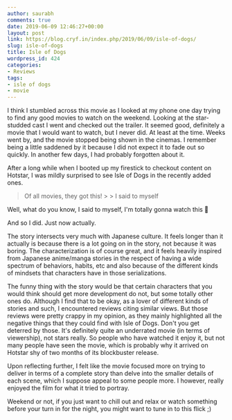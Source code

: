 ```yaml
---
author: saurabh
comments: true
date: 2019-06-09 12:46:27+00:00
layout: post
link: https://blog.cryf.in/index.php/2019/06/09/isle-of-dogs/
slug: isle-of-dogs
title: Isle of Dogs
wordpress_id: 424
categories:
- Reviews
tags:
- isle of dogs
- movie
---
```





I think I stumbled across this movie as I looked at my phone one day trying to find any good movies to watch on the weekend. Looking at the star-studded cast I went and checked out the trailer. It seemed good, definitely a movie that I would want to watch, but I never did. At least at the time. Weeks went by, and the movie stopped being shown in the cinemas. I remember being a little saddened by it because I did not expect it to fade out so quickly. In another few days, I had probably forgotten about it.







After a long while when I booted up my firestick to checkout content on Hotstar, I was mildly surprised to see Isle of Dogs in the recently added ones.







<blockquote>Of all movies, they got this!
> 
> I said to myself</blockquote>







Well, what do you know, I said to myself, I'm totally gonna watch this 🕺







And so I did. Just now actually.







The story intersects very much with Japanese culture. It feels longer than it actually is because there is a lot going on in the story, not because it was boring. The characterization is of course great, and it feels heavily inspired from Japanese anime/manga stories in the respect of having a wide spectrum of behaviors, habits, etc and also because of the different kinds of mindsets that characters have in those serializations.







The funny thing with the story would be that certain characters that you would think should get more development do not, but some totally other ones do. Although I find that to be okay, as a lover of different kinds of stories and such, I encountered reviews citing similar views. But those reviews were pretty crappy in my opinion, as they mainly highlighted all the negative things that they could find with Isle of Dogs. Don't you get deterred by those. It's definitely quite an underrated movie (in terms of viewership), not stars really. So people who have watched it enjoy it, but not many people have seen the movie, which is probably why it arrived on Hotstar shy of two months of its blockbuster release.







Upon reflecting further, I felt like the movie focused more on trying to deliver in terms of a complete story than delve into the smaller details of each scene, which I suppose appeal to some people more. I however, really enjoyed the film for what it tried to portray.







Weekend or not, if you just want to chill out and relax or watch something before your turn in for the night, you might want to tune in to this flick ;)



